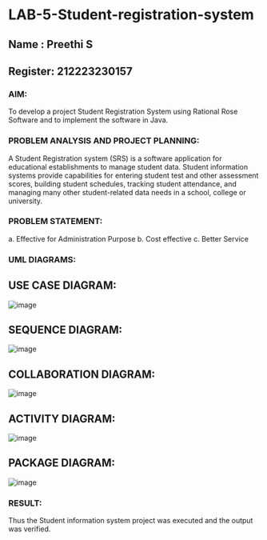 # LAB-5-Student-registration-system
## Name : Preethi S
## Register: 212223230157
### AIM:
To develop a project Student Registration System using Rational Rose Software and to
implement the software in Java.
### PROBLEM ANALYSIS AND PROJECT PLANNING:
A Student Registration system (SRS) is a software application for educational
establishments to manage student data. Student information systems provide capabilities for
entering student test and other assessment scores, building student schedules, tracking student
attendance, and managing many other student-related data needs in a school, college or
university.
### PROBLEM STATEMENT:
a. Effective for Administration Purpose
b. Cost effective
c. Better Service
### UML DIAGRAMS:
## USE CASE DIAGRAM:
![image](https://github.com/user-attachments/assets/f0547777-58f2-4534-8cee-ca8b7b363a3b)

##  SEQUENCE DIAGRAM:
![image](https://github.com/user-attachments/assets/d5f80ee3-8103-4e11-8a8f-438ef74cf026)

## COLLABORATION DIAGRAM:
![image](https://github.com/user-attachments/assets/aba2d3a1-e7a8-4dee-87d7-2c2882a3bed4)

## ACTIVITY DIAGRAM: 
![image](https://github.com/user-attachments/assets/48faa74c-e5f5-43e7-9417-99548d52a1ab)

## PACKAGE DIAGRAM: 
![image](https://github.com/user-attachments/assets/c6a335fe-5ebc-4f0d-b87b-69fcdece1104)







### RESULT:
Thus the Student information system project was executed and the output was
verified.
